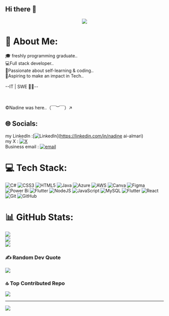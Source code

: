 ## Hi there 👋

<p align="center">
  <a href="https://github.com/DenverCoder1/readme-typing-svg"><img src="https://readme-typing-svg.herokuapp.com?font=Time+New+Roman&color=cyan&size=25&center=true&vCenter=true&width=600&height=100&lines=Nadine+ALAhmari..&hearts;++;Self-taught+full stack+Developer,;web programming+and developer+graduate,;data analysis+Newbie,;Active+Learner/Researcher,;Love+to+learn+new+stuffs..<3"></a>
</p>

# 💫 About Me:
🎓 freshly programming graduate..<br>
💻Full stack developer..<br>
🩷Passionate about self-learning & coding..<br>
💫Aspiring to make an impact in Tech..
<br><br>--IT | SWE 🩷💫--

<br><br>©Nadine was here..（￣︶￣）↗　


## 🌐 Socials:
my LinkedIn :[![LinkedIn](https://img.shields.io/badge/LinkedIn-%230077B5.svg?logo=linkedin&logoColor=white)](https://linkedin.com/in/nadine ai-almari) <br> my X : [![X](https://img.shields.io/badge/X-black.svg?logo=X&logoColor=white)](https://x.com/nadine_qq22) <br> Business email : [![email](https://img.shields.io/badge/Email-D14836?logo=gmail&logoColor=white)](mailto:nadinstuff1@gmail.com) 

# 💻 Tech Stack:
![C#](https://img.shields.io/badge/c%23-%23239120.svg?style=flat-square&logo=csharp&logoColor=white) ![CSS3](https://img.shields.io/badge/css3-%231572B6.svg?style=flat-square&logo=css3&logoColor=white) ![HTML5](https://img.shields.io/badge/html5-%23E34F26.svg?style=flat-square&logo=html5&logoColor=white) ![Java](https://img.shields.io/badge/java-%23ED8B00.svg?style=flat-square&logo=openjdk&logoColor=white) ![Azure](https://img.shields.io/badge/azure-%230072C6.svg?style=flat-square&logo=microsoftazure&logoColor=white) ![AWS](https://img.shields.io/badge/AWS-%23FF9900.svg?style=flat-square&logo=amazon-aws&logoColor=white) ![Canva](https://img.shields.io/badge/Canva-%2300C4CC.svg?style=flat-square&logo=Canva&logoColor=white) ![Figma](https://img.shields.io/badge/figma-%23F24E1E.svg?style=flat-square&logo=figma&logoColor=white) ![Power Bi](https://img.shields.io/badge/power_bi-F2C811?style=flat-square&logo=powerbi&logoColor=black) ![Flutter](https://img.shields.io/badge/Flutter-%2302569B.svg?style=flat-square&logo=Flutter&logoColor=white) ![NodeJS](https://img.shields.io/badge/node.js-6DA55F?style=flat-square&logo=node.js&logoColor=white) ![JavaScript](https://img.shields.io/badge/javascript-%23323330.svg?style=flat-square&logo=javascript&logoColor=%23F7DF1E) ![MySQL](https://img.shields.io/badge/mysql-4479A1.svg?style=flat-square&logo=mysql&logoColor=white) ![Flutter](https://img.shields.io/badge/Flutter-%2302569B.svg?style=flat-square&logo=Flutter&logoColor=white) ![React](https://img.shields.io/badge/react-%2320232a.svg?style=flat-square&logo=react&logoColor=%2361DAFB) ![Git](https://img.shields.io/badge/git-%23F05033.svg?style=flat-square&logo=git&logoColor=white) ![GitHub](https://img.shields.io/badge/github-%23121011.svg?style=flat-square&logo=github&logoColor=white)
# 📊 GitHub Stats:
![](https://github-readme-stats.vercel.app/api?username=nadinN10&theme=date_night&hide_border=false&include_all_commits=false&count_private=false)<br/>
![](https://nirzak-streak-stats.vercel.app/?user=nadinN10&theme=date_night&hide_border=false)<br/>
![](https://github-readme-stats.vercel.app/api/top-langs/?username=nadinN10&theme=date_night&hide_border=false&include_all_commits=false&count_private=false&layout=compact)

### ✍️ Random Dev Quote
![](https://quotes-github-readme.vercel.app/api?type=horizontal&theme=dark)

### 🔝 Top Contributed Repo
![](https://github-contributor-stats.vercel.app/api?username=nadinN10&limit=5&theme=dark&combine_all_yearly_contributions=true)

---
[![](https://visitcount.itsvg.in/api?id=nadinN10&icon=0&color=0)](https://visitcount.itsvg.in)

<!-- Proudly created with GPRM ( https://gprm.itsvg.in ) -->
